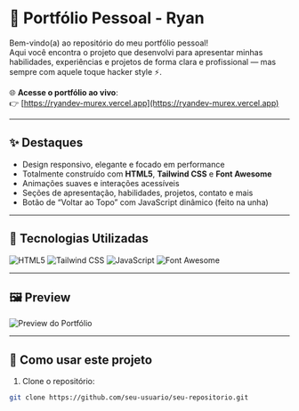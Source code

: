 # 💼 Portfólio Pessoal - Ryan

Bem-vindo(a) ao repositório do meu portfólio pessoal!  
Aqui você encontra o projeto que desenvolvi para apresentar minhas habilidades, experiências e projetos de forma clara e profissional — mas sempre com aquele toque hacker style ⚡.

🌐 **Acesse o portfólio ao vivo**:  
👉 [https://ryandev-murex.vercel.app](https://ryandev-murex.vercel.app)

---

## ✨ Destaques

- Design responsivo, elegante e focado em performance
- Totalmente construído com **HTML5**, **Tailwind CSS** e **Font Awesome**
- Animações suaves e interações acessíveis
- Seções de apresentação, habilidades, projetos, contato e mais
- Botão de “Voltar ao Topo” com JavaScript dinâmico (feito na unha)

---

## 🚀 Tecnologias Utilizadas

![HTML5](https://img.shields.io/badge/-HTML5-E34F26?style=flat&logo=html5&logoColor=fff)
![Tailwind CSS](https://img.shields.io/badge/-Tailwind%20CSS-06B6D4?style=flat&logo=tailwindcss&logoColor=fff)
![JavaScript](https://img.shields.io/badge/-JavaScript-F7DF1E?style=flat&logo=javascript&logoColor=000)
![Font Awesome](https://img.shields.io/badge/-Font%20Awesome-339AF0?style=flat&logo=fontawesome&logoColor=white)

---

## 🖼️ Preview

![Preview do Portfólio](https://i.imgur.com/zGDf2zH.png)

---

## 📂 Como usar este projeto

1. Clone o repositório:
```bash
git clone https://github.com/seu-usuario/seu-repositorio.git
